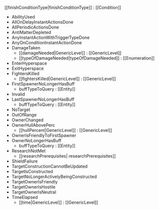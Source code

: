 [[finishConditionType|finishConditionType]] : [[Condition]]
   * AbilityUsed
   * AllOnDelayInstantActionsDone
   * AllPeriodicActionsDone
   * AntiMatterDepleted
   * AnyInstantActionWithTriggerTypeDone
   * AnyOnConditionInstantActionDone
   * DamageTaken
     * [[damageNeeded|GenericLevel]] : [[GenericLevel]]
     * [[typeOfDamageNeeded|typeOfDamageNeeded]] : [[Enumeration]]
   * EnterHyperspace
   * ExitHyperspace
   * FightersKilled
     * [[fightersKilled|GenericLevel]] : [[GenericLevel]]
   * FirstSpawnerNoLongerHasBuff
     * buffTypeToQuery : [[Entity]]
   * Invalid
   * LastSpawnerNoLongerHasBuff
     * buffTypeToQuery : [[Entity]]
   * NoTarget
   * OutOfRange
   * OwnerChanged
   * OwnerHullAbovePerc
     * [[hullPercent|GenericLevel]] : [[GenericLevel]]
   * OwnerIsFriendlyToFirstSpawner
   * OwnerNoLongerHasBuff
     * buffTypeToQuery : [[Entity]]
   * ResearchNotMet
     * [[researchPrerequisites| researchPrerequisites]]
   * ShieldFailure
   * TargetConstructionCannotBeUpdated
   * TargetIsConstructed
   * TargetNoLongerActivelyBeingConstructed
   * TargetOwnerIsFriendly
   * TargetOwnerIsHostile
   * TargetOwnerIsNeutral
   * TimeElapsed
     * [[time|GenericLevel]] : [[GenericLevel]]
